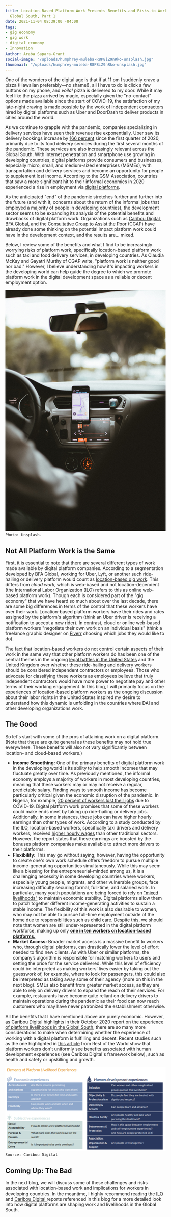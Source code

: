 ```yaml
---
title: Location-Based Platform Work Presents Benefits—and Risks—to Workers in the
  Global South, Part 1
date: 2021-11-04 08:39:00 -04:00
tags:
- gig economy
- gig work
- digital economy
- Innovation
Author: Araba Sapara-Grant
social-image: "/uploads/humphrey-muleba-R8P8iZ9nRko-unsplash.jpg"
thumbnail: "/uploads/humphrey-muleba-R8P8iZ9nRko-unsplash.jpg"
---
```


One of the wonders of the digital age is that if at 11 pm I suddenly crave a pizza (Hawaiian preferably—no shame!), all I have to do is click a few buttons on my phone, and *voila!* pizza is delivered to my door. While it may feel like the pizza arrived by magic, especially given the "no-contact" options made available since the start of COVID-19, the satisfaction of my late-night craving is made possible by the work of independent contractors hired by digital platforms such as Uber and DoorDash to deliver products in cities around the world.

<!--more-->

As we continue to grapple with the pandemic, companies specializing in delivery services have seen their revenue rise exponentially. Uber saw its delivery bookings increase by [166 percent](https://www.theguardian.com/technology/2021/may/05/uber-earnings-food-delivery-revenue) since the first quarter of 2020, primarily due to its food delivery services during the first several months of the pandemic. These services are also increasingly relevant across the Global South. With internet penetration and smartphone use growing in developing countries, digital platforms provide consumers and businesses, especially micro, small, and medium-sized enterprises (MSMEs), with transportation and delivery services and become an opportunity for people to supplement lost income. According to the GSM Association, countries that saw a more significant hit to their informal economies in 2020 experienced a rise in employment via [digital platforms](https://www.gsma.com/mobilefordevelopment/blog/covid-19-and-the-future-of-work-in-africas-mobile-industry-what-the-experts-say/).

As the anticipated "end" of the pandemic stretches further and further into the future (and with it, concerns about the return of the informal jobs that employed a majority of people in developing countries), the development sector seems to be expanding its analysis of the potential benefits and drawbacks of digital platform work. Organizations such as [Caribou Digital](https://www.platformlivelihoods.com/), [BFA Global](https://bfaglobal.com/iworker/insights/iworkers-a-new-bellwether-of-the-digital-economy/), and the [Consultative Group to Assist the Poor](https://www.cgap.org/blog/how-can-financial-services-support-platform-workers) (CGAP) have already done some thinking on the potential impact platform work could have in the development context, and the results are... mixed.

Below, I review some of the benefits and what I find to be increasingly worrying risks of platform work, specifically location-based platform work such as taxi and food delivery services, in developing countries. As Claudia McKay and Gayatri Murthy of CGAP write, "platform work is neither good nor bad." However, I believe understanding how it's impacting workers in the developing world can help guide the degree to which we promote platform work in the digital development space as a reliable or decent employment option.

![humphrey-muleba-R8P8iZ9nRko-unsplash.jpg](/uploads/humphrey-muleba-R8P8iZ9nRko-unsplash.jpg)`Photo: Unsplash.`

## Not All Platform Work is the Same

First, it is essential to note that there are several different types of work made available by digital platform companies. According to a segmentation developed by BFA Global, working for Uber, Lyft, or another such ride-hailing or delivery platform would count as [location-based gig work](https://bfaglobal.com/wp-content/uploads/2020/04/BFA_The-iWorker-Project_Ghana-Report_Apr-2020-Web.pdf). This differs from *cloud work*, which is web-based and not location-dependent (the International Labor Organization (ILO) refers to this as online web-based platform work). Though each is considered part of the "gig economy" that we have heard so much about over the last decade, there are some big differences in terms of the control that these workers have over their work. Location-based platform workers have their rides and rates assigned by the platform's algorithm (think an Uber driver is receiving a notification to accept a new rider). In contrast, cloud or online web-based platform workers "negotiate their own work on an individual basis" (think a freelance graphic designer on [Fiverr](https://www.fiverr.com/) choosing which jobs they would like to do).

The fact that location-based workers do not control certain aspects of their work in the same way that other platform workers do has been one of the central themes in the ongoing [legal battles in the United States](https://abcnews.go.com/Business/fight-rideshare-drivers-react-ruling-prop-22-unconstitutional/story?id=79599366) and the United Kingdom over whether these ride-hailing and delivery workers should be considered independent contractors or employees. Those who advocate for classifying these workers as employees believe that truly independent contractors would have more power to negotiate pay and other terms of their working engagement. In this blog, I will primarily focus on the experiences of location-based platform workers as the ongoing discussion about their labor rights in the United States inspired my desire to understand how this dynamic is unfolding in the countries where DAI and other developing organizations work.

## The Good

So let's start with some of the pros of attaining work on a digital platform. (Note that these are quite general as these benefits may not hold true everywhere. These benefits will also not vary significantly between location- and cloud-based workers.)

* **Income Smoothing:** One of the primary benefits of digital platform work in the developing world is its ability to help smooth incomes that may fluctuate greatly over time. As previously mentioned, the informal economy employs a majority of workers in most developing countries, meaning that these workers may or may not receive a regular, predictable salary. Finding ways to smooth income has become particularly critical given the economic disruption of the pandemic. In Nigeria, for example, [20 percent of workers lost their jobs](https://www.reuters.com/world/africa/around-20-nigerian-workers-lost-jobs-due-covid-19-stats-office-2021-09-21/) due to COVID-19. Digital platform work promises that some of these workers could make ends meet by taking up ride-hailing or delivery jobs. Additionally, in some instances, these jobs can have higher hourly earnings than other types of work. According to a study conducted by the ILO, location-based workers, specifically taxi drivers and delivery workers, received [higher hourly wages](https://www.ilo.org/wcmsp5/groups/public/---dgreports/---dcomm/---publ/documents/publication/wcms_771749.pdf) than other traditional sectors. However, the report states that these earnings are boosted by the bonuses platform companies make available to attract more drivers to their platforms.
* **Flexibility:** This may go without saying; however, having the opportunity to create one's own work schedule offers freedom to pursue multiple income-generating opportunities simultaneously. While this may seem like a blessing for the entrepreneurial-minded among us, it is a challenging necessity in some developing countries where workers, especially young people, migrants, and other vulnerable groups, face increasing difficulty securing formal, full-time, and salaried work. In particular, many youth populations are being forced to rely on ["mixed livelihoods"](http://mastercardfdn.org/wp-content/uploads/2018/05/Report_YouthLivelihoods_Feb2017v2-Accessible-3-1-accessible.pdf) to maintain economic stability. Digital platforms allow them to patch together different income-generating activities to sustain a stable income. The flexibility of this work is also desirable to women, who may not be able to pursue full-time employment outside of the home due to responsibilities such as child care. Despite this, we should note that women are still under-represented in the digital platform workforce, making up only **[one in ten workers on location-based platforms.](https://www.ilo.org/wcmsp5/groups/public/---dgreports/---dcomm/---publ/documents/publication/wcms_771749.pdf)**
* **Market Access:** Broader market access is a massive benefit to workers who, through digital platforms, can drastically lower the level of effort needed to find new clients. As with Uber or similar platforms, the company’s algorithm is responsible for matching workers to users and setting the price for the service delivered. While this level of efficiency could be interpreted as making workers’ lives easier by taking out the guesswork of, for example, where to look for passengers, this could also be interpreted as taking away some of their agency (more on this in the next blog). SMEs also benefit from greater market access, as they are able to rely on delivery drivers to expand the reach of their services. For example, restaurants have become quite reliant on delivery drivers to maintain operations during the pandemic as their food can now reach customers who may have never patronized the establishment otherwise.

All the benefits that I have mentioned above are purely economic. However, as Caribou Digital highlights in their October 2020 report on [the experience of platform livelihoods in the Global South](https://www.platformlivelihoods.com/wp-content/uploads/2020/10/QYDEL-v1.01.pdf), there are so many more considerations to make when determining whether the experience of working with a digital platform is fulfilling and decent. Recent studies such as the one highlighted in [this article](https://restofworld.org/2021/global-gig-workers-index-mixed-emotions-dim-prospects/?utm_source=Temp\+-\+World\+Audience&utm_campaign=797a486ff0-EMAIL_CAMPAIGN_2021_10_18_04_57_COPY_01&utm_medium=email&utm_term=0_af5473c5aa-797a486ff0-446089188) from Rest of the World show that platform workers don't uniformly see benefits associated with human development experiences (see Caribou Digital's framework below), such as health and safety or upskilling and growth.

![CD Framework.png](/uploads/CD%20Framework.png)`Source: Caribou Digital`

## Coming Up: The Bad

In the next blog, we will discuss some of these challenges and risks associated with location-based work and implications for workers in developing countries. In the meantime, I highly recommend reading the [ILO](https://www.ilo.org/wcmsp5/groups/public/---dgreports/---dcomm/---publ/documents/publication/wcms_771749.pdf) and [Caribou Digital ](https://www.platformlivelihoods.com/wp-content/uploads/2020/10/QYDEL-v1.01.pdf)reports referenced in this blog for a more detailed look into how digital platforms are shaping work and livelihoods in the Global South.